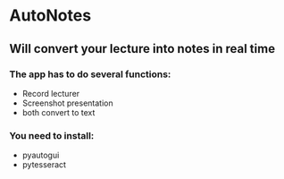 # AutoNotes

## Will convert your lecture into notes in real time
### The app has to do several functions:
- Record lecturer
- Screenshot presentation
- both convert to text

### You need to install:
- pyautogui
- pytesseract
